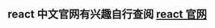 ## react 中文官网有兴趣自行查阅 <a href="https://zh-hans.reactjs.org/docs/hello-world.html" target="_black">react 官网</a>
